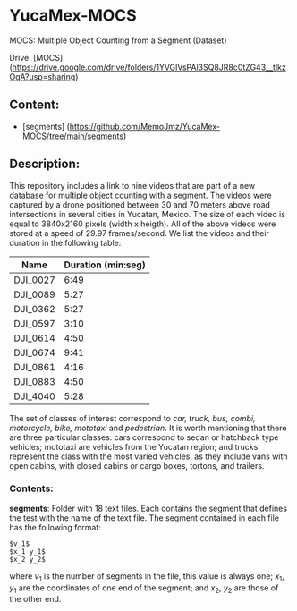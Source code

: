 # YucaMex-MOCS
MOCS: Multiple Object Counting from a Segment (Dataset)

Drive: [MOCS] (https://drive.google.com/drive/folders/1YVGlVsPAl3SQ8JR8c0tZG43__tlkzOqA?usp=sharing)

## Content:
- [segments] (https://github.com/MemoJmz/YucaMex-MOCS/tree/main/segments)

## Description:

This repository includes a link to nine videos that are part of a new database for multiple object counting with a segment. The videos were captured by a drone positioned between 30 and 70 meters above road intersections in several cities in Yucatan, Mexico. The size of each video is equal to 3840x2160 pixels (width x heigth). All of the above videos were stored at a speed of 29.97 frames/second. We list the videos and their duration in the following table:

| **Name** | **Duration (min:seg)** |
|----------|--------------|
| DJI_0027 |     6:49     |
| DJI_0089 |     5:27     |
| DJI_0362 |     5:27     |
| DJI_0597 |     3:10     |
| DJI_0614 |     4:50     |
| DJI_0674 |     9:41     |
| DJI_0861 |     4:16     |
| DJI_0883 |     4:50     |
| DJI_4040 |     5:28     |
  
The set of classes of interest correspond to *car, truck, bus, combi, motorcycle, bike, mototaxi* and *pedestrian*. It is worth mentioning that there are three particular classes: cars correspond to sedan or hatchback type vehicles; mototaxi are vehicles from the Yucatan region; and trucks represent the class with the most varied vehicles, as they include vans with open cabins, with closed cabins or cargo boxes, tortons, and trailers.

### Contents:

**segments**: Folder with 18 text files. Each contains the segment that defines the test with the name of the text file. The segment contained in each file has the following format:

```
$v_1$
$x_1 y_1$
$x_2 y_2$
```
where $v_1$ is the number of segments in the file, this value is always one; $x_1$, $y_1$ are the coordinates of one end of the segment; and $x_2$, $y_2$ are those of the other end.
